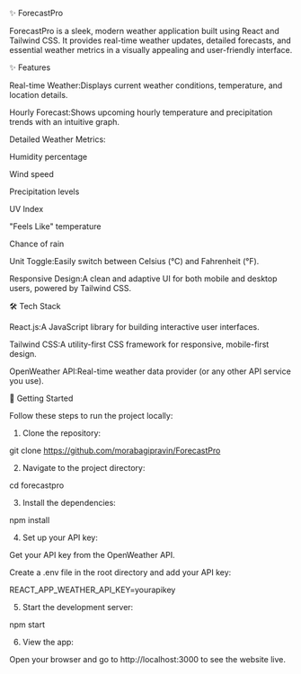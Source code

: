 ✨ ForecastPro

ForecastPro is a sleek, modern weather application built using React and Tailwind CSS. It provides real-time weather updates, detailed forecasts, and essential weather metrics in a visually appealing and user-friendly interface.

✨ Features

Real-time Weather:Displays current weather conditions, temperature, and location details.

Hourly Forecast:Shows upcoming hourly temperature and precipitation trends with an intuitive graph.

Detailed Weather Metrics:

Humidity percentage

Wind speed

Precipitation levels

UV Index

"Feels Like" temperature

Chance of rain

Unit Toggle:Easily switch between Celsius (°C) and Fahrenheit (°F).

Responsive Design:A clean and adaptive UI for both mobile and desktop users, powered by Tailwind CSS.

🛠️ Tech Stack

React.js:A JavaScript library for building interactive user interfaces.

Tailwind CSS:A utility-first CSS framework for responsive, mobile-first design.

OpenWeather API:Real-time weather data provider (or any other API service you use).

🚀 Getting Started

Follow these steps to run the project locally:

1. Clone the repository:

git clone https://github.com/morabagipravin/ForecastPro

2. Navigate to the project directory:

cd forecastpro

3. Install the dependencies:

npm install

4. Set up your API key:

Get your API key from the OpenWeather API.

Create a .env file in the root directory and add your API key:

REACT_APP_WEATHER_API_KEY=yourapikey

5. Start the development server:

npm start

6. View the app:

Open your browser and go to http://localhost:3000 to see the website live.